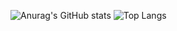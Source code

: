 ![Anurag's GitHub stats](https://github-readme-stats.vercel.app/api?username=dreamguxiang&show_icons=true)
![Top Langs](https://github-readme-stats.vercel.app/api/top-langs/?username=dreamguxiang&layout=compact)

